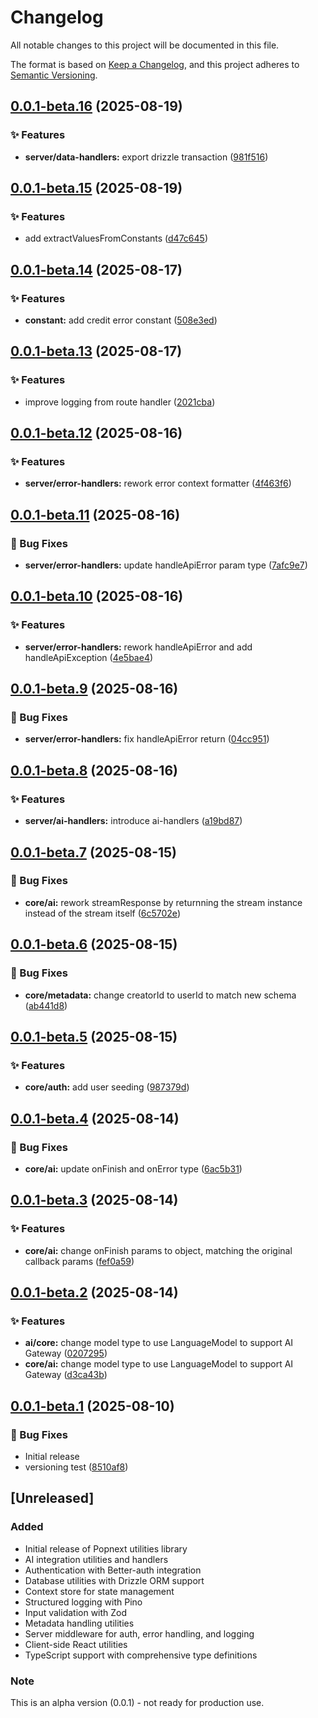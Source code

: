 # Changelog

All notable changes to this project will be documented in this file.

The format is based on [Keep a Changelog](https://keepachangelog.com/en/1.0.0/),
and this project adheres to [Semantic Versioning](https://semver.org/spec/v2.0.0.html).


## [0.0.1-beta.16](https://github.com/popspacemy/popnext/compare/v0.0.1-beta.15...v0.0.1-beta.16) (2025-08-19)

### ✨ Features

* **server/data-handlers:** export drizzle transaction ([981f516](https://github.com/popspacemy/popnext/commit/981f516653f8c57a77abbace46a2c72ad5563b21))

## [0.0.1-beta.15](https://github.com/popspacemy/popnext/compare/v0.0.1-beta.14...v0.0.1-beta.15) (2025-08-19)

### ✨ Features

* add extractValuesFromConstants ([d47c645](https://github.com/popspacemy/popnext/commit/d47c6459f759cee9385f7c4c33ebe16982f926aa))

## [0.0.1-beta.14](https://github.com/popspacemy/popnext/compare/v0.0.1-beta.13...v0.0.1-beta.14) (2025-08-17)

### ✨ Features

* **constant:** add credit error constant ([508e3ed](https://github.com/popspacemy/popnext/commit/508e3ed29cf4d1e8e45ed9094fe18048d6ac2c71))

## [0.0.1-beta.13](https://github.com/popspacemy/popnext/compare/v0.0.1-beta.12...v0.0.1-beta.13) (2025-08-17)

### ✨ Features

* improve logging from route handler ([2021cba](https://github.com/popspacemy/popnext/commit/2021cbadd612f92e0f4c64fcd1de6d00e9b79111))

## [0.0.1-beta.12](https://github.com/popspacemy/popnext/compare/v0.0.1-beta.11...v0.0.1-beta.12) (2025-08-16)

### ✨ Features

* **server/error-handlers:** rework error context formatter ([4f463f6](https://github.com/popspacemy/popnext/commit/4f463f6b47470340752f56a644babdcdbe40302d))

## [0.0.1-beta.11](https://github.com/popspacemy/popnext/compare/v0.0.1-beta.10...v0.0.1-beta.11) (2025-08-16)

### 🐛 Bug Fixes

* **server/error-handlers:** update handleApiError param type ([7afc9e7](https://github.com/popspacemy/popnext/commit/7afc9e7f04ca6e83f23846db0bece9642e4bef1c))

## [0.0.1-beta.10](https://github.com/popspacemy/popnext/compare/v0.0.1-beta.9...v0.0.1-beta.10) (2025-08-16)

### ✨ Features

* **server/error-handlers:** rework handleApiError and add handleApiException ([4e5bae4](https://github.com/popspacemy/popnext/commit/4e5bae48b98b789e22220ff35270168d5f509cf6))

## [0.0.1-beta.9](https://github.com/popspacemy/popnext/compare/v0.0.1-beta.8...v0.0.1-beta.9) (2025-08-16)

### 🐛 Bug Fixes

* **server/error-handlers:** fix handleApiError return ([04cc951](https://github.com/popspacemy/popnext/commit/04cc951b49008a0990aac738600d5a6adaab4213))

## [0.0.1-beta.8](https://github.com/popspacemy/popnext/compare/v0.0.1-beta.7...v0.0.1-beta.8) (2025-08-16)

### ✨ Features

* **server/ai-handlers:** introduce ai-handlers ([a19bd87](https://github.com/popspacemy/popnext/commit/a19bd87ff7606e8b854e60b6267e080199edb8ff))

## [0.0.1-beta.7](https://github.com/popspacemy/popnext/compare/v0.0.1-beta.6...v0.0.1-beta.7) (2025-08-15)

### 🐛 Bug Fixes

* **core/ai:** rework streamResponse by returnning the stream instance instead of the stream itself ([6c5702e](https://github.com/popspacemy/popnext/commit/6c5702e7b4376b22ea0739d6efeca6fc59a1938f))

## [0.0.1-beta.6](https://github.com/popspacemy/popnext/compare/v0.0.1-beta.5...v0.0.1-beta.6) (2025-08-15)

### 🐛 Bug Fixes

* **core/metadata:** change creatorId to userId to match new schema ([ab441d8](https://github.com/popspacemy/popnext/commit/ab441d889fc7c9ebc1067b06b9fac78fee4e59da))

## [0.0.1-beta.5](https://github.com/popspacemy/popnext/compare/v0.0.1-beta.4...v0.0.1-beta.5) (2025-08-15)

### ✨ Features

* **core/auth:** add user seeding ([987379d](https://github.com/popspacemy/popnext/commit/987379d6d249af55d8ff31ba5c252ccfad2297bb))

## [0.0.1-beta.4](https://github.com/popspacemy/popnext/compare/v0.0.1-beta.3...v0.0.1-beta.4) (2025-08-14)

### 🐛 Bug Fixes

* **core/ai:** update onFinish and onError type ([6ac5b31](https://github.com/popspacemy/popnext/commit/6ac5b314a663ffd733b57634d98d27d8f7bd466b))

## [0.0.1-beta.3](https://github.com/popspacemy/popnext/compare/v0.0.1-beta.2...v0.0.1-beta.3) (2025-08-14)

### ✨ Features

* **core/ai:** change onFinish params to object, matching the original callback params ([fef0a59](https://github.com/popspacemy/popnext/commit/fef0a59df6268139428217a7d6bdb49286d4988d))

## [0.0.1-beta.2](https://github.com/popspacemy/popnext/compare/v0.0.1-beta.1...v0.0.1-beta.2) (2025-08-14)

### ✨ Features

* **ai/core:** change model type to use LanguageModel to support AI Gateway ([0207295](https://github.com/popspacemy/popnext/commit/0207295ffef83c3d2b8e28e10a72110ab94693c8))
* **core/ai:** change model type to use LanguageModel to support AI Gateway ([d3ca43b](https://github.com/popspacemy/popnext/commit/d3ca43bd4ca3dca69819731111cb4b88d4282e2a))

## [0.0.1-beta.1](https://github.com/popspacemy/popnext/compare/v0.0.0...v0.0.1-beta.1) (2025-08-10)

### 🐛 Bug Fixes

- Initial release
- versioning test ([8510af8](https://github.com/popspacemy/popnext/commit/8510af88ee7e4a7ba62f6a1368dd4cdd4143526b))

## [Unreleased]

### Added

- Initial release of Popnext utilities library
- AI integration utilities and handlers
- Authentication with Better-auth integration
- Database utilities with Drizzle ORM support
- Context store for state management
- Structured logging with Pino
- Input validation with Zod
- Metadata handling utilities
- Server middleware for auth, error handling, and logging
- Client-side React utilities
- TypeScript support with comprehensive type definitions

### Note

This is an alpha version (0.0.1) - not ready for production use.
